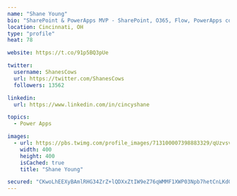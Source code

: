 ```yaml
---
name: "Shane Young"
bio: "SharePoint & PowerApps MVP - SharePoint, O365, Flow, PowerApps consulting? @PowerApps911 | Pure Snark? You found it."
location: Cincinnati, OH
type: "profile"
heat: 78

website: https://t.co/91p5BQ3pUe

twitter:
  username: ShanesCows
  url: https://twitter.com/ShanesCows
  followers: 13562

linkedin:
  url: https://www.linkedin.com/in/cincyshane

topics:
  - Power Apps

images:
  - url: https://pbs.twimg.com/profile_images/713100007398883329/qUzvsvQ3_400x400.jpg
    width: 400
    height: 400
    isCached: true
    title: "Shane Young"

secured: "CKwoLhEEXyBAmlRHG34ZrZ+lQDXxZtIW9eZ76qWMMF1XWP03Npb7hetCnLKdGVw3BN+Mm9G11PkNedPFoa9BrC7FF+oauiNGWU6d4xgsbz0+g9gelaPcG/oYDeUY+U553pm2D0gsavzRla8TDRTTP+f7qvhZspKp0vR22cIYXSnyQqYEQMIZHkLMgXiKm5j6bkv8vhof8XOum92tPE1Y/t8euI5tPNlXPwKfxDmijfFzm+u07Gs6zMhbvBf7uSTZSIktJ6iLcUs3aHMjNPfC5P90rrB6KySoMHXDm3syEnYcTq1LwHRy+jydgZga1RtnFVayx3XVC7Ov7uCw5ssr1OMTEYIz0Sr21vrxIHEUS+Gdjmh56XIrvpnMDsDphElHzK4Al/VggfAepSkKyX401Wpg2SG06adTgDPeZH5wu/A=;rIrbEGW6ZM9YjGN+tCmwUg=="
---
```


